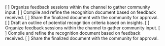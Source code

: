[ ] Organize feedback sessions within the channel to gather community input.
[ ] Compile and refine the recognition document based on feedback received.
[ ] Share the finalized document with the community for approval.
[ ] Draft an outline of potential recognition criteria based on insights.
[ ] Organize feedback sessions within the channel to gather community input.
[ ] Compile and refine the recognition document based on feedback received.
[ ] Share the finalized document with the community for approval.